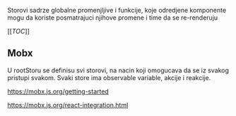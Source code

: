 Storovi sadrze globalne promenjljive i funkcije, koje odredjene komponente mogu da koriste posmatrajuci njihove promene i time da se re-renderuju

[[_TOC_]]


## Mobx

U rootStoru se definisu svi storovi, na nacin koji omogucava da se iz svakog pristupi svakom. Svaki store ima observable variable, akcije i reakcije.

https://mobx.js.org/getting-started

https://mobx.js.org/react-integration.html



